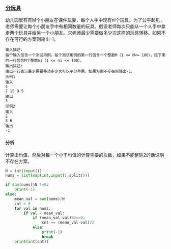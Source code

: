 ### [分玩具](<https://www.nowcoder.com/practice/a4771283f1c9435d9aeb3045d55dc030?tpId=170&&tqId=34076&rp=1&ru=/ta/exam-sohu&qru=/ta/exam-sohu/question-ranking>)

幼儿园里有有M个小朋友在课件玩耍，每个人手中现有ni个玩具。为了公平起见，老师需要让每个小朋友手中有相同数量的玩具。假设老师每次只能从一个人手中拿走两个玩具并给另一个小朋友。求老师最少需要做多少次这样的玩具转移。如果不存在可行的方案则输出-1。

```
输入描述:
每个输入包含一个测试用例。每个测试用例的第一行包含一个整数M（1 <= M<= 100），接下来的一行包含M个整数ni（1 <= ni <= 100）。
输出描述:
输出一行表示最少需要移动多少次可以平分苹果，如果方案不存在则输出-1。
示例1
输入
4
7 15 9 5
输出
3
示例2
输入
2
3 6
输出
-1
```

#### 分析

计算出均值，然后对每一个小于均值的计算需要的次数，如果不能整除2的话说明不存在方案。

```python
N = int(input())
nums = list(map(int,input().split()))

if sum(nums)%N !=0:
    print(-1)
else:
    mean_val = sum(nums)/N
    cnt = 0
    for val in nums:
        if val < mean_val:
            if (mean_val-val)%2==0:
                cnt += (mean_val-val)/2
            else:
                print(-1)
                break
    print(int(cnt))
```

